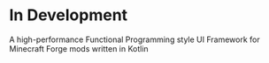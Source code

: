 # In Development
A high-performance Functional Programming style UI Framework for Minecraft Forge mods written in Kotlin
